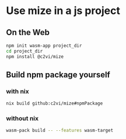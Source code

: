 
# Use mize in a js project

## On the Web
```bash
npm init wasm-app project_dir
cd project_dir
npm install @c2vi/mize
```



## Build npm package yourself
### with nix
```bash
nix build github:c2vi/mize#npmPackage
```

### without nix
```bash
wasm-pack build -- --features wasm-target
```
